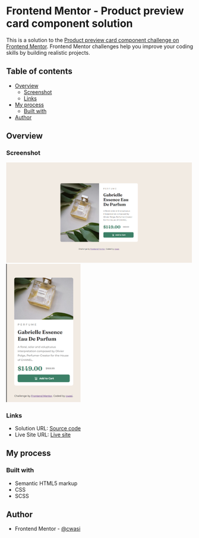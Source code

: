 # Frontend Mentor - Product preview card component solution

This is a solution to the [Product preview card component challenge on Frontend Mentor](https://www.frontendmentor.io/challenges/product-preview-card-component-GO7UmttRfa). Frontend Mentor challenges help you improve your coding skills by building realistic projects. 

## Table of contents

- [Overview](#overview)
  - [Screenshot](#screenshot)
  - [Links](#links)
- [My process](#my-process)
  - [Built with](#built-with)
- [Author](#author)


## Overview

### Screenshot
<img src="./screenshots/productPreviewCard_desktop.png" width=500>

<img src="./screenshots/productPreviewCard_mobile.png" width=200>

### Links
- Solution URL: [Source code](https://github.com/cwasi/FEM-product-preview-card-component)
- Live Site URL: [Live site](https://cwasi-product-preview.netlify.app/)

## My process

### Built with

- Semantic HTML5 markup
- CSS
- SCSS

## Author

- Frontend Mentor - [@cwasi](https://www.frontendmentor.io/profile/cwasi)

